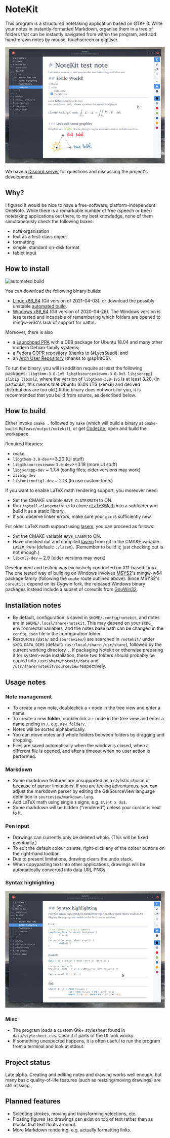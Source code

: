 # NoteKit
This program is a structured notetaking application based on GTK+ 3. Write your notes in instantly-formatted Markdown, organise them in a tree of folders that can be instantly navigated from within the program, and add hand-drawn notes by mouse, touchscreen or digitiser.

![Screenshot](/screenshots/notekit-example.png?raw=true)

We have a [Discord server](https://discord.gg/WVas9aX6Ee) for questions and discussing the project's development.

## Why?

I figured it would be nice to have a free-software, platform-independent OneNote. While there is a remarkable number of free (speech or beer) notetaking applications out there, to my best knowledge, none of them simultaneously check the following boxes:

* note organisation
* text as a first-class object
* formatting
* simple, standard on-disk format
* tablet input

## How to install

![automated build](https://github.com/blackhole89/notekit/workflows/automated%20build/badge.svg)

You can download the following binary builds:

* [Linux x86_64](http://twilightro.kafuka.org/%7Eblackhole89/files/notekit-20210403.tar.gz) (Git version of 2021-04-03), or download the possibly unstable [automated build](https://github.com/blackhole89/notekit/releases).
* [Windows x86_64](http://twilightro.kafuka.org/%7Eblackhole89/files/notekit-20200426.zip) (Git version of 2020-04-26). The Windows version is less tested and incapable of remembering which folders are opened to mingw-w64's lack of support for xattrs.

Moreover, there is also

* a [Launchpad PPA](https://launchpad.net/~msoloviev/+archive/ubuntu/notekit) with a DEB package for Ubuntu 18.04 and many other modern Debian-family systems;
* a [Fedora COPR repository](https://copr.fedorainfracloud.org/coprs/lyessaadi/notekit/) (thanks to @LyesSaadi), and
* an [Arch User Repository](https://aur.archlinux.org/packages/notekit-clatexmath-git/) (thanks to @sp1ritCS).

To run the binary, you will in addition require at least the following packages: `libgtkmm-3.0-1v5 libgtksourceviewmm-3.0-0v5 libjsoncpp1 zlib1g libxml2`, where the version of `libgtkmm-3.0-1v5` is at least 3.20. (In particular, this means that Ubuntu 16.04 LTS (xenial) and derived distributions are too old.) If the binary does not work for you, it is recommended that you build from source, as described below.

## How to build
Either invoke `cmake .` followed by `make` (which will build a binary at `cmake-build-Release/output/notekit`), or get [CodeLite](https://codelite.org/), open and build the workspace.

Required libraries:

* `cmake`.
* `libgtkmm-3.0-dev`>=3.20 (UI stuff)
* `libgtksourceviewmm-3.0-dev`>=3.18 (more UI stuff)
* `libjsoncpp-dev` ~ 1.7.4 (config files; older versions may work)
* `zlib1g-dev`
* `libfontconfig1-dev` ~ 2.13 (to use custom fonts)

If you want to enable LaTeX math rendering support, you moreover need:

* Set the CMAKE variable `HAVE_CLATEXMATH` to ON.
* Run `install-clatexmath.sh` to clone [cLaTeXMath](https://github.com/NanoMichael/cLaTeXMath) into a subfolder and build it as a static library.
* If you observe linker errors, make sure your `gcc` is sufficiently new.

For older LaTeX math support using [lasem](https://github.com/GNOME/lasem), you can proceed as follows:

* Set the CMAKE variable `HAVE_LASEM` to ON.
* Have checked out and compiled [lasem](https://github.com/GNOME/lasem) from git in the CMAKE variable `LASEM_PATH` (default: `./lasem`). (Remember to build it; just checking out is not enough.)
* `libxml2-dev` ~ 2.9 (older versions may work)

Development and testing was exclusively conducted on X11-based Linux. The one tested way of building on Windows involves [MSYS2](https://www.msys2.org/)'s mingw-w64 package family (following the `cmake` route outlined above). Since MSYS2's `coreutils` depend on its Cygwin fork, the released Windows binary packages instead include a subset of coreutils from [GnuWin32](http://gnuwin32.sourceforge.net/).

## Installation notes
* By default, configuration is saved in `$HOME/.config/notekit`, and notes are in `$HOME/.local/share/notekit`. This may depend on your `$XDG_` environmental variables, and the notes base path can be changed in the `config.json` file in the configuration folder.
* Resources (`data/` and `sourceview/`) are searched in `/notekit/` under `$XDG_DATA_DIRS` (default: `/usr/local/share:/usr/share`), followed by the current working directory `.`. If packaging Notekit or otherwise preparing it for system-wide installation, these two folders should probably be copied into `/usr/share/notekit/data` and `/usr/share/notekit/sourceview` respectively.

## Usage notes

### Note management

* To create a new note, doubleclick a `+` node in the tree view and enter a name.
* To create a new **folder**, doubleclick a `+` node in the tree view and enter a name ending in `/`, e.g. `new folder/`.
* Notes will be sorted alphabetically. 
* You can move notes and whole folders between folders by dragging and dropping.
* Files are saved automatically when the window is closed, when a different file is opened, and after a timeout when no user action is performed.

### Markdown

* Some markdown features are unsupported as a stylistic choice or because of parser limitations. If you are feeling adventurous, you can adjust the markdown parser by editing the GtkSourceView language definition in `sourceview/markdown.lang`.
* Add LaTeX math using single `$` signs, e.g. `$\int x dx$`.
* Some markdown will be hidden ("rendered") unless your cursor is next to it.

### Pen input

* Drawings can currently only be deleted whole. (This will be fixed eventually.)
* To edit the default colour palette, right-click any of the colour buttons on the right-hand toolbar.
* Due to present limitations, drawing clears the undo stack.
* When copypasting text into other applications, drawings will be automatically converted into data URL PNGs.

### Syntax highlighting

![Screenshot](/screenshots/syntax-highlighting.png?raw=true)

### Misc

* The program loads a custom Gtk+ stylesheet found in `data/stylesheet.css`. Clear it if parts of the UI look wonky.
* If something unexpected happens, it is often useful to run the program from a terminal and look at stdout.

## Project status
Late alpha. Creating and editing notes and drawing works well enough, but many basic quality-of-life features (such as resizing/moving drawings) are still missing.

## Planned features
* Selecting strokes, moving and transforming selections, etc.
* Floating figures (so drawings can exist on top of text rather than as blocks that text floats around).
* More Markdown rendering, e.g. actually formatting links.

